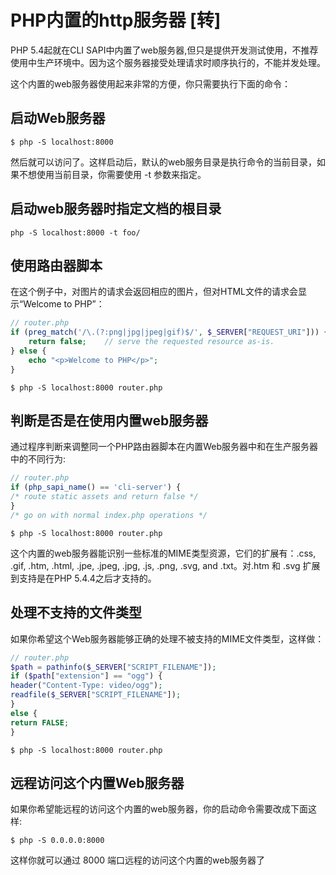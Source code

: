 # PHP内置的http服务器 [转]

PHP 5.4起就在CLI SAPI中内置了web服务器,但只是提供开发测试使用，不推荐使用中生产环境中。因为这个服务器接受处理请求时顺序执行的，不能并发处理。

这个内置的web服务器使用起来非常的方便，你只需要执行下面的命令：

## 启动Web服务器

```
$ php -S localhost:8000
```

然后就可以访问了。这样启动后，默认的web服务目录是执行命令的当前目录，如果不想使用当前目录，你需要使用 -t 参数来指定。

## 启动web服务器时指定文档的根目录

```
php -S localhost:8000 -t foo/
```

## 使用路由器脚本

在这个例子中，对图片的请求会返回相应的图片，但对HTML文件的请求会显示“Welcome to PHP”：

```php
// router.php
if (preg_match('/\.(?:png|jpg|jpeg|gif)$/', $_SERVER["REQUEST_URI"])) {
    return false;    // serve the requested resource as-is.
} else {
    echo "<p>Welcome to PHP</p>";
}
```

```
$ php -S localhost:8000 router.php
```

## 判断是否是在使用内置web服务器

通过程序判断来调整同一个PHP路由器脚本在内置Web服务器中和在生产服务器中的不同行为:

```php
// router.php
if (php_sapi_name() == 'cli-server') {
/* route static assets and return false */
}
/* go on with normal index.php operations */
```

```
$ php -S localhost:8000 router.php
```

这个内置的web服务器能识别一些标准的MIME类型资源，它们的扩展有：.css, .gif, .htm, .html, .jpe, .jpeg, .jpg, .js, .png, .svg, and .txt。对.htm 和 .svg 扩展到支持是在PHP 5.4.4之后才支持的。

## 处理不支持的文件类型

如果你希望这个Web服务器能够正确的处理不被支持的MIME文件类型，这样做：

```php
// router.php
$path = pathinfo($_SERVER["SCRIPT_FILENAME"]);
if ($path["extension"] == "ogg") {
header("Content-Type: video/ogg");
readfile($_SERVER["SCRIPT_FILENAME"]);
}
else {
return FALSE;
}
```

```
$ php -S localhost:8000 router.php
```

## 远程访问这个内置Web服务器

如果你希望能远程的访问这个内置的web服务器，你的启动命令需要改成下面这样:

```
$ php -S 0.0.0.0:8000
```

这样你就可以通过 8000 端口远程的访问这个内置的web服务器了

